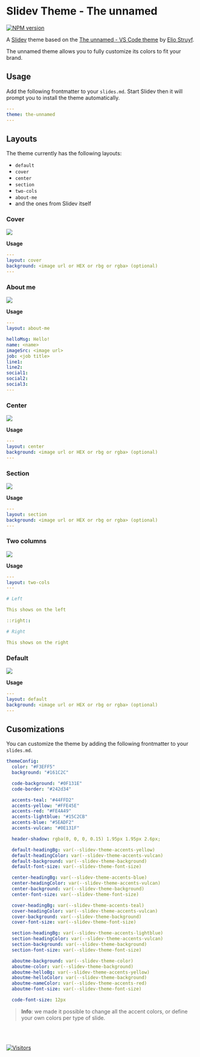 # Slidev Theme - The unnamed

[![NPM version](https://img.shields.io/npm/v/slidev-theme-the-unnamed?color=F141A8&label=)](https://www.npmjs.com/package/slidev-theme-the-unnamed)

A [Slidev](https://sli.dev/) theme based on the [The unnamed - VS Code theme](https://marketplace.visualstudio.com/items?itemName=eliostruyf.vscode-unnamed-theme) by [Elio Struyf](https://elio.dev).

The unnamed theme allows you to fully customize its colors to fit your brand.

## Usage

Add the following frontmatter to your `slides.md`. Start Slidev then it will prompt you to install the theme automatically.

```yaml
---
theme: the-unnamed
---
```

## Layouts

The theme currently has the following layouts:

- `default`
- `cover`
- `center`
- `section`
- `two-cols`
- `about-me`
- and the ones from Slidev itself

### Cover

![](/assets/cover.png)

**Usage**

```yaml
---
layout: cover
background: <image url or HEX or rbg or rgba> (optional)
---
```

### About me

![](/assets/about-me.png)

**Usage**

```yaml
---
layout: about-me

helloMsg: Hello!
name: <name>
imageSrc: <image url>
job: <job title>
line1: 
line2: 
social1: 
social2: 
social3: 
---
```

### Center

![](/assets/center.png)

**Usage**

```yaml
---
layout: center
background: <image url or HEX or rbg or rgba> (optional)
---
```

### Section

![](/assets/section.png)

**Usage**

```yaml
---
layout: section
background: <image url or HEX or rbg or rgba> (optional)
---
```

### Two columns

![](/assets/two-cols.png)

**Usage**

```yaml
---
layout: two-cols
---

# Left

This shows on the left

::right::

# Right

This shows on the right
```

### Default

![](/assets/default.png)

**Usage**

```yaml
---
layout: default
background: <image url or HEX or rbg or rgba> (optional)
---
```

## Cusomizations

You can customize the theme by adding the following frontmatter to your `slides.md`.

```yaml
themeConfig:
  color: "#F3EFF5"
  background: "#161C2C"

  code-background: "#0F131E"
  code-border: "#242d34"

  accents-teal: "#44FFD2"
  accents-yellow: "#FFE45E"
  accents-red: "#FE4A49"
  accents-lightblue: "#15C2CB"
  accents-blue: "#5EADF2"
  accents-vulcan: "#0E131F"

  header-shadow: rgba(0, 0, 0, 0.15) 1.95px 1.95px 2.6px;

  default-headingBg: var(--slidev-theme-accents-yellow)
  default-headingColor: var(--slidev-theme-accents-vulcan)
  default-background: var(--slidev-theme-background)
  default-font-size: var(--slidev-theme-font-size)

  center-headingBg: var(--slidev-theme-accents-blue)
  center-headingColor: var(--slidev-theme-accents-vulcan)
  center-background: var(--slidev-theme-background)
  center-font-size: var(--slidev-theme-font-size)

  cover-headingBg: var(--slidev-theme-accents-teal)
  cover-headingColor: var(--slidev-theme-accents-vulcan)
  cover-background: var(--slidev-theme-background)
  cover-font-size: var(--slidev-theme-font-size)

  section-headingBg: var(--slidev-theme-accents-lightblue)
  section-headingColor: var(--slidev-theme-accents-vulcan)
  section-background: var(--slidev-theme-background)
  section-font-size: var(--slidev-theme-font-size)

  aboutme-background: var(--slidev-theme-color)
  aboutme-color: var(--slidev-theme-background)
  aboutme-helloBg: var(--slidev-theme-accents-yellow)
  aboutme-helloColor: var(--slidev-theme-background)
  aboutme-nameColor: var(--slidev-theme-accents-red)
  aboutme-font-size: var(--slidev-theme-font-size)

  code-font-size: 12px
```

> **Info**: we made it possible to change all the accent colors, or define your own colors per type of slide.

<br />
<br />

[![Visitors](https://api.visitorbadge.io/api/visitors?path=https%3A%2F%2Fgithub.com%2Festruyf%2Fslidev-theme-the-unnamed&countColor=%23F141A8)](https://visitorbadge.io/status?path=https%3A%2F%2Fgithub.com%2Festruyf%2Fslidev-theme-the-unnamed)
